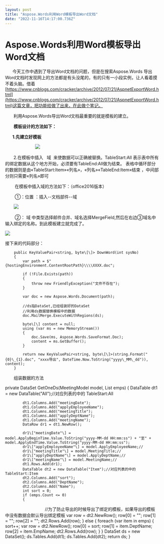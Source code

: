 ```yaml
---
layout: post
title: "Aspose.Words利用Word模板导出Word文档"
date: "2022-11-16T14:17:00.736Z"
---
```

Aspose.Words利用Word模板导出Word文档
============================

      今天工作中遇到了导出Word文档的问题，但是在搜索Aspose.Words 导出Word文档时发现网上的方法都是有头没尾的，有的只有一小段实例，让人看着摸不着头脑。借着[https://www.cnblogs.com/cracker/archive/2012/07/21/AspnetExportWord.html](https://www.cnblogs.com/cracker/archive/2012/07/21/AspnetExportWord.html)这篇文章，把功能给做了出来，在此做个笔记。

       利用Aspose.Words导出Word文档最重要的就是模板的建立。

       ****模板设计的方法如下：****

      ****1.先建立好模板****

                         ****![](https://img2022.cnblogs.com/blog/1687593/202211/1687593-20221116172604306-867623444.png)****

       2.在模板中插入   域  来使数据可以正确被替换。TableStart:All 表示表中所有的绑定数据从这个地方开始，必须要有TableEnd:All做为结束。 表格中循环部分的数据则是由«TableStart:Item»«列名»，«列名»«TableEnd:Item»结束 ，中间部分则只需要«列名»即可

        在模板中插入域的方法如下：（office2016版本）

        ①：位置 ：插入--文档部件--域

       ![](https://img2022.cnblogs.com/blog/1687593/202211/1687593-20221116173659295-330563479.png)

        ②： 域 中类型选择邮件合并、域名选择MergeField,然后在右边③域名中输入绑定的名称。到此模板建立就完成了。

![](https://img2022.cnblogs.com/blog/1687593/202211/1687593-20221116174027867-1835145934.png)

接下来的代码部分：

        public KeyValuePair<string, byte\[\]> DownWord(int sysNo)
        {
            var path = $"{hostingEnvironment.ContentRootPath}\\\\XXXX.doc";

            if (!File.Exists(path))
            {
                throw new FriendlyException("文件不存在");
            } 

            var doc = new Aspose.Words.Document(path); 
            
            //ds指DataSet,已经组装好的DataSet
            //利用ds数据替换模板中的数据
            doc.MailMerge.ExecuteWithRegions(ds);

            byte\[\] content = null;
            using (var ms = new MemoryStream())
            {
                doc.Save(ms, Aspose.Words.SaveFormat.Doc);
                content = ms.GetBuffer();
            }

            return new KeyValuePair<string, byte\[\]>(string.Format("{0}\_{1}.doc", "xxxx导出", DateTime.Now.ToString("yyyy\_MM\_dd")), content);
        } 

　　组装数据的方法

private DataSet GetOneDs(MeetingModel model, List<C2MeetingSignModel> emps)
        {
            DataTable dt1 = new DataTable("All");//对应列表的中的 TableStart:All  

            dt1.Columns.Add("meetingDate"); 
            dt1.Columns.Add("applyEmployeeName");
            dt1.Columns.Add("meetingTitle");
            dt1.Columns.Add("applyDeptName");
            dt1.Columns.Add("meetingName");
            DataRow dr1 = dt1.NewRow();

            dr1\["meetingDate"\] = model.ApplyBeginTime.Value.ToString("yyyy-MM-dd HH:mm:ss") + "至" + model.ApplyEndTime.Value.ToString("yyyy-MM-dd HH:mm:ss");  
            dr1\["applyEmployeeName"\] = model.ApplyEmployeeName;//
            dr1\["meetingTitle"\] = model.MeetingTitle;// 
            dr1\["applyDeptName"\] = model.ApplyDeptName;// 
            dr1\["meetingName"\] = model.MeetingName;// 
            dt1.Rows.Add(dr1);  
            DataTable dt2 = new DataTable("Item");//对应列表的中的 TableStart:Item
            dt2.Columns.Add("sort");
            dt2.Columns.Add("DeptName");
            dt2.Columns.Add("Name");
            int sort = 0;
            if (emps.Count <= 0)
            {  
　　　　　　　　　 //为了防止导出的时候导出了绑定的模板，如果导出的模板中没有数据会默认导出绑定模板
                var row = dt2.NewRow();
                row\[0\] = "";
                row\[1\] = "";
                row\[2\] = "";
                dt2.Rows.Add(row);
            }
            else
            {
                foreach (var item in emps)
                {
                    sort++;
                    var row = dt2.NewRow();
                    row\[0\] = sort;
                    row\[1\] = item.DeptName;
                    row\[2\] = item.EmpName;
                    dt2.Rows.Add(row);
                }
            }
            DataSet ds = new DataSet();
            ds.Tables.Add(dt1);
            ds.Tables.Add(dt2);
            return ds;
        }